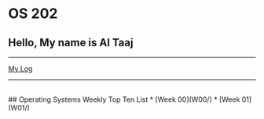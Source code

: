 # OS 202
## Hello, My name is Al Taaj

---
[My Log](https://aks861.github.io/os202/TXT/mylog.txt)

---
<br>
## Operating Systems Weekly Top Ten List
* [Week 00](W00/)
* [Week 01](W01/)
